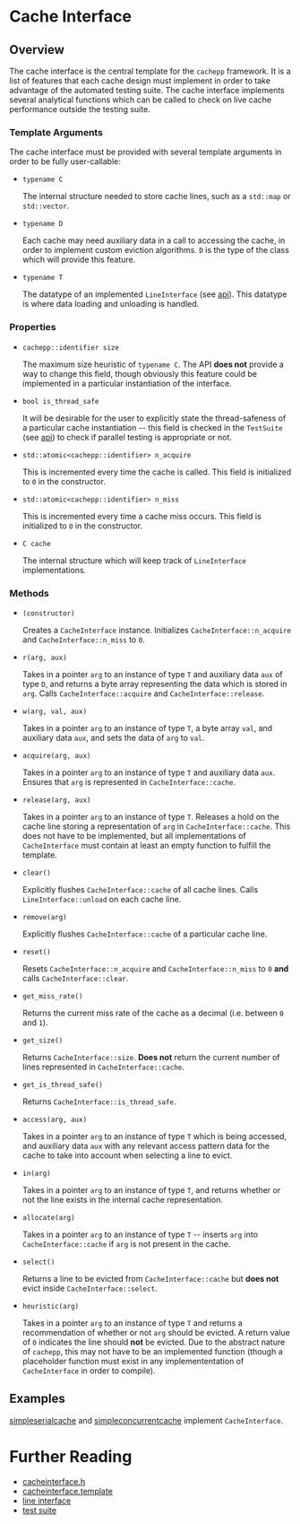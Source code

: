 Cache Interface
====

Overview
----

The cache interface is the central template for the `cachepp` framework. It is a list of features that each cache design must implement in order to take advantage of the 
automated testing suite. The cache interface implements several analytical functions which can be called to check on live cache performance outside the testing suite.

### Template Arguments

The cache interface must be provided with several template arguments in order to be fully user-callable:

* `typename C`

	The internal structure needed to store cache lines, such as a `std::map` or `std::vector`.

* `typename D`

	Each cache may need auxiliary data in a call to accessing the cache, in order to implement custom eviction algorithms. `D` is the type of the class which will 
	provide this feature.

* `typename T`

	The datatype of an implemented `LineInterface` (see [api](lineinterface.md)). This datatype is where data loading and unloading is handled.

### Properties

* `cachepp::identifier size`

	The maximum size heuristic of `typename C`. The API **does not** provide a way to change this field, though obviously this feature could be implemented in a 
	particular instantiation of the interface.

* `bool is_thread_safe`

	It will be desirable for the user to explicitly state the thread-safeness of a particular cache instantiation -- this field is checked in the `TestSuite` (see 
	[api](testinterface.md)) to check if parallel testing is appropriate or not.

* `std::atomic<cachepp::identifier> n_acquire`

	This is incremented every time the cache is called. This field is initialized to `0` in the constructor.

* `std::atomic<cachepp::identifier> n_miss`

	This is incremented every time a cache miss occurs. This field is initialized to `0` in the constructor.

* `C cache`

	The internal structure which will keep track of `LineInterface` implementations.

### Methods

* `(constructor)`

	Creates a `CacheInterface` instance. Initializes `CacheInterface::n_acquire` and `CacheInterface::n_miss` to `0`.

* `r(arg, aux)`

	Takes in a pointer `arg` to an instance of type `T` and auxiliary data `aux` of type `D`, and returns a byte array representing the data which is stored in 
	`arg`. Calls `CacheInterface::acquire` and `CacheInterface::release`.

* `w(arg, val, aux)`

	Takes in a pointer `arg` to an instance of type `T`, a byte array `val`, and auxiliary data `aux`, and sets the data of `arg` to `val`.

* `acquire(arg, aux)`

	Takes in a pointer `arg` to an instance of type `T` and auxiliary data `aux`. Ensures that `arg` is represented in `CacheInterface::cache`.

* `release(arg, aux)`

	Takes in a pointer `arg` to an instance of type `T`. Releases a hold on the cache line storing a representation of `arg` in `CacheInterface::cache`. This does 
	not have to be implemented, but all implementations of `CacheInterface` must contain at least an empty function to fulfill the template.

* `clear()`

	Explicitly flushes `CacheInterface::cache` of all cache lines. Calls `LineInterface::unload` on each cache line.

* `remove(arg)`

	Explicitly flushes `CacheInterface::cache` of a particular cache line.

* `reset()`

	Resets `CacheInterface::n_acquire` and `CacheInterface::n_miss` to `0` **and** calls `CacheInterface::clear`.

* `get_miss_rate()`

	Returns the current miss rate of the cache as a decimal (i.e. between `0` and `1`).

* `get_size()`

	Returns `CacheInterface::size`. **Does not** return the current number of lines represented in `CacheInterface::cache`.

* `get_is_thread_safe()`

	Returns `CacheInterface::is_thread_safe`.

* `access(arg, aux)`

	Takes in a pointer `arg` to an instance of type `T` which is being accessed, and auxiliary data `aux` with any relevant access pattern data for the cache to 
	take into account when selecting a line to evict.

* `in(arg)`

	Takes in a pointer `arg` to an instance of type `T`, and returns whether or not the line exists in the internal cache representation.

* `allocate(arg)`

	Takes in a pointer `arg` to an instance of type `T` -- inserts `arg` into `CacheInterface::cache` if `arg` is not present in the cache.

* `select()`

	Returns a line to be evicted from `CacheInterface::cache` but **does not** evict inside `CacheInterface::select`.

* `heuristic(arg)`

	Takes in a pointer `arg` to an instance of type `T` and returns a recommendation of whether or not `arg` should be evicted. A return value of `0` indicates the 
	line should **not** be evicted. Due to the abstract nature of `cachepp`, this may not have to be an implemented function (though a placeholder function must 
	exist in any implemententation of `CacheInterface` in order to compile).
	
Examples
----

[simpleserialcache](../../include/src/simpleserialcache.h) and [simpleconcurrentcache](../../include/src/simpleconcurrentcache.h) implement `CacheInterface`.

Further Reading
====

* [cacheinterface.h](../../include/src/cacheinterface.h)
* [cacheinterface.template](../../include/src/templates/cacheinterface.template)
* [line interface](lineinterface.md)
* [test suite](testsuite.md)
